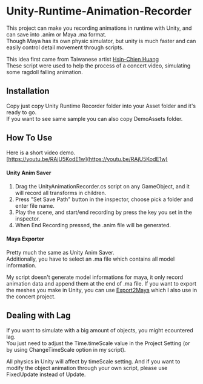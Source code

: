 # Unity-Runtime-Animation-Recorder
  
  This project can make you recording animations in runtime with Unity, and can save into .anim or Maya .ma format.  
  Though Maya has its own physic simulator, but unity is much faster and can easily control detail movement through scripts.  
    
  This idea first came from Taiwanese artist [Hsin-Chien Huang](http://www.storynest.com/)  
  These script were used to help the process of a concert video, simulating some ragdoll falling animation.
    
    
## Installation
  
  Copy just copy Unity Runtime Recorder folder into your Asset folder and it's ready to go.  
  If you want to see same sample you can also copy DemoAssets folder.
  
  
## How To Use

  Here is a short video demo.  
  [https://youtu.be/RAjU5KodE1w](https://youtu.be/RAjU5KodE1w)

#### Unity Anim Saver

  1. Drag the UnityAnimationRecorder.cs script on any GameObject, and it will record all transforms in children.  
  2. Press "Set Save Path" button in the inspector, choose pick a folder and enter file name.
  3. Play the scene, and start/end recording by press the key you set in the inspector.
  4. When End Recording pressed, the .anim file will be generated.
  
#### Maya Exporter

  Pretty much the same as Unity Anim Saver.  
  Additionally, you have to select an .ma file which contains all model information.  
  
  My script doesn't generate model informations for maya, it only record animation data and append them at the end of .ma file.
  If you want to export the meshes you make in Unity, you can use [Export2Maya](https://www.assetstore.unity3d.com/en/#!/content/17079) which I also use in the concert project.
  
## Dealing with Lag

  If you want to simulate with a big amount of objects, you might ecountered lag.  
  You just need to adjust the Time.timeScale value in the Project Setting (or by using ChangeTimeScale option in my script).  
    
  All physics in Unity will affect by timeScale setting.
  And if you want to modify the object animation through your own script, please use FixedUpdate instead of Update.  
  
